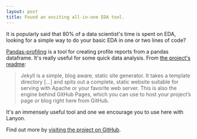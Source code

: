 ```yaml
---
layout: post
title: Found an exciting all-in-one EDA tool.
---
```


It is popularly said that 80% of a data scientist's time is spent on EDA, looking for a simple way to do your basic EDA in one or two lines of code?


[Pandas-profiling](https://pypi.org/project/pandas-profiling/) is a tool for creating profile reports from a pandas dataframe. It's really useful for some quick data analysis.  From [the project's readme](https://github.com/mojombo/jekyll/blob/master/README.markdown):

  > Jekyll is a simple, blog aware, static site generator. It takes a template directory [...] and spits out a complete, static website suitable for serving with Apache or your favorite web server. This is also the engine behind GitHub Pages, which you can use to host your project’s page or blog right here from GitHub.

It's an immensely useful tool and one we encourage you to use here with Lanyon.

Find out more by [visiting the project on GitHub](https://github.com/mojombo/jekyll).
